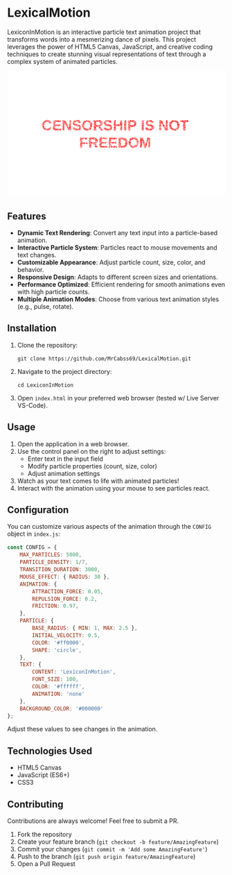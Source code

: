 # LexicalMotion

LexiconInMotion is an interactive particle text animation project that transforms words into a mesmerizing dance of pixels. This project leverages the power of HTML5 Canvas, JavaScript, and creative coding techniques to create stunning visual representations of text through a complex system of animated particles.

![Visual Demo](demo.png)

## Features

- **Dynamic Text Rendering**: Convert any text input into a particle-based animation.
- **Interactive Particle System**: Particles react to mouse movements and text changes.
- **Customizable Appearance**: Adjust particle count, size, color, and behavior.
- **Responsive Design**: Adapts to different screen sizes and orientations.
- **Performance Optimized**: Efficient rendering for smooth animations even with high particle counts.
- **Multiple Animation Modes**: Choose from various text animation styles (e.g., pulse, rotate).


## Installation

1. Clone the repository:
   ```
   git clone https://github.com/MrCabss69/LexicalMotion.git
   ```
2. Navigate to the project directory:
   ```
   cd LexiconInMotion
   ```
3. Open `index.html` in your preferred web browser (tested w/ Live Server VS-Code).

## Usage

1. Open the application in a web browser.
2. Use the control panel on the right to adjust settings:
   - Enter text in the input field
   - Modify particle properties (count, size, color)
   - Adjust animation settings
3. Watch as your text comes to life with animated particles!
4. Interact with the animation using your mouse to see particles react.

## Configuration

You can customize various aspects of the animation through the `CONFIG` object in `index.js`:

```javascript
const CONFIG = {
    MAX_PARTICLES: 5000,
    PARTICLE_DENSITY: 1/7,
    TRANSITION_DURATION: 3000,
    MOUSE_EFFECT: { RADIUS: 30 },
    ANIMATION: {
        ATTRACTION_FORCE: 0.05,
        REPULSION_FORCE: 0.2,
        FRICTION: 0.97,
    },
    PARTICLE: {
        BASE_RADIUS: { MIN: 1, MAX: 2.5 },
        INITIAL_VELOCITY: 0.5,
        COLOR: '#ff0000',
        SHAPE: 'circle',
    },
    TEXT: {
        CONTENT: 'LexiconInMotion',
        FONT_SIZE: 100,
        COLOR: '#ffffff',
        ANIMATION: 'none'
    },
    BACKGROUND_COLOR: '#000000'
};
```

Adjust these values to see changes in the animation.

## Technologies Used

- HTML5 Canvas
- JavaScript (ES6+)
- CSS3

## Contributing

Contributions are always welcome! Feel free to submit a PR.

1. Fork the repository
2. Create your feature branch (`git checkout -b feature/AmazingFeature`)
3. Commit your changes (`git commit -m 'Add some AmazingFeature'`)
4. Push to the branch (`git push origin feature/AmazingFeature`)
5. Open a Pull Request
